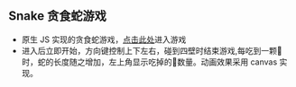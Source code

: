 ## Snake 贪食蛇游戏
* 原生 JS 实现的贪食蛇游戏，[点击此处](https://pegggy.github.io/Snake/snake.html)进入游戏
* 进入后立即开始，方向键控制上下左右，碰到四壁时结束游戏,每吃到一颗🍎时，蛇的长度随之增加，左上角显示吃掉的🍎数量。动画效果采用 canvas 实现。
